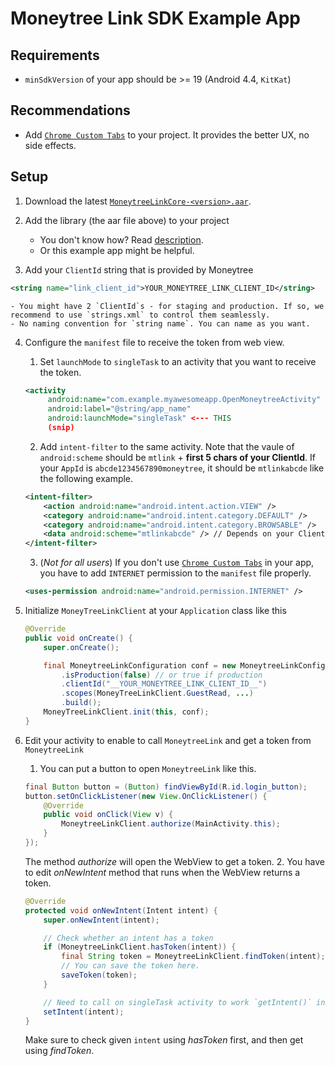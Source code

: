 # Moneytree Link SDK Example App

## Requirements

- `minSdkVersion` of your app should be >= 19 (Android 4.4, `KitKat`)

## Recommendations

- Add [`Chrome Custom Tabs`](https://developer.chrome.com/multidevice/android/customtabs) to your project. It provides the better UX, no side effects.

## Setup

1. Download the latest [`MoneytreeLinkCore-<version>.aar`](https://github.com/moneytree/mt-link-android-sdk-example/releases).

2. Add the library (the aar file above) to your project
    - You don't know how? Read [description](https://developer.android.com/studio/projects/android-library.html?#AddDependency).
    - Or this example app might be helpful.

3. Add your `ClientId` string that is provided by Moneytree
```xml
<string name="link_client_id">YOUR_MONEYTREE_LINK_CLIENT_ID</string>
```

    - You might have 2 `ClientId`s - for staging and production. If so, we recommend to use `strings.xml` to control them seamlessly.
    - No naming convention for `string name`. You can name as you want.

4. Configure the `manifest` file to receive the token from web view.

    1. Set `launchMode` to `singleTask` to an activity that you want to receive the token.
    ```xml
    <activity
         android:name="com.example.myawesomeapp.OpenMoneytreeActivity"
         android:label="@string/app_name"
         android:launchMode="singleTask" <--- THIS
         (snip)
    ```

    2. Add `intent-filter` to the same activity. Note that the vaule of `android:scheme` should be `mtlink` + **first 5 chars of your ClientId**. If your `AppId` is `abcde1234567890moneytree`, it should be `mtlinkabcde` like the following example.
    ```xml
    <intent-filter>
        <action android:name="android.intent.action.VIEW" />
        <category android:name="android.intent.category.DEFAULT" />
        <category android:name="android.intent.category.BROWSABLE" />
        <data android:scheme="mtlinkabcde" /> // Depends on your ClientId
    </intent-filter>
    ```

    3. (*Not for all users*) If you don't use [`Chrome Custom Tabs`](https://developer.chrome.com/multidevice/android/customtabs) in your app, you have to add `INTERNET` permission to the `manifest` file properly.
    ```xml
    <uses-permission android:name="android.permission.INTERNET" />
    ```

5. Initialize `MoneyTreeLinkClient` at your `Application` class like this
   ```java
   @Override
   public void onCreate() {
       super.onCreate();

       final MoneytreeLinkConfiguration conf = new MoneytreeLinkConfiguration.Builder()
           .isProduction(false) // or true if production
           .clientId("__YOUR_MONEYTREE_LINK_CLIENT_ID__")
           .scopes(MoneyTreeLinkClient.GuestRead, ...)
           .build();
       MoneyTreeLinkClient.init(this, conf);
   }
   ```

6. Edit your activity to enable to call `MoneytreeLink` and get a token from `MoneytreeLink`

    1. You can put a button to open `MoneytreeLink` like this.
    ```java
    final Button button = (Button) findViewById(R.id.login_button);
    button.setOnClickListener(new View.OnClickListener() {
        @Override
        public void onClick(View v) {
            MoneytreeLinkClient.authorize(MainActivity.this);
        }
    });
    ```
    The method *authorize* will open the WebView to get a token.
    2. You have to edit *onNewIntent* method that runs when the WebView returns a token.
    ```java
    @Override
    protected void onNewIntent(Intent intent) {
        super.onNewIntent(intent);

        // Check whether an intent has a token
        if (MoneytreeLinkClient.hasToken(intent)) {
            final String token = MoneytreeLinkClient.findToken(intent);
            // You can save the token here.
            saveToken(token);
        }

        // Need to call on singleTask activity to work `getIntent()` in other methods
        setIntent(intent);
    }
    ```
    Make sure to check given `intent` using *hasToken* first, and then get using *findToken*.
